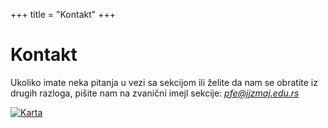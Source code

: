 +++
title = "Kontakt"
+++

# Kontakt

Ukoliko imate neka pitanja u vezi sa sekcijom ili želite da nam se obratite iz drugih razloga, pišite nam na zvanični imejl sekcije: [*pfe@jjzmaj.edu.rs*](mailto:pfe@jjzmaj.edu.rs)

 [![Karta](/images/lokacija_mapa.png)](https://www.google.rs/maps/dir//45.2579191,19.8474714/@45.2586479,19.8469759,18z)